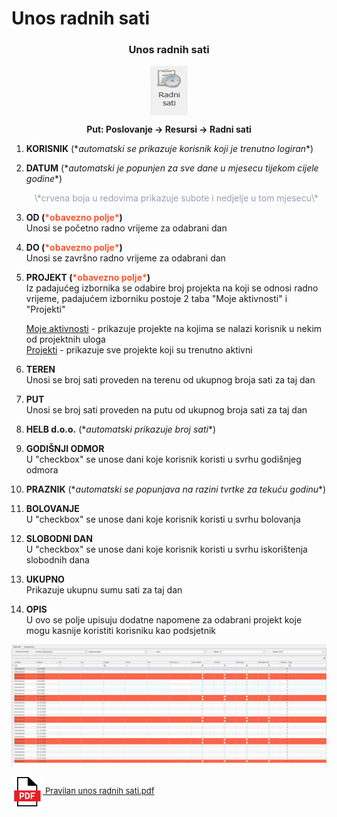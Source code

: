 # Unos radnih sati

### <p align=center>**Unos radnih sati**  

<img src="./images/unosRadnihSati.png"
    alt="Unos radnih sati"
    style="display: block;
            margin-left: auto;
            margin-right: auto;" 
/>

**<p align=center>Put: Poslovanje → Resursi → Radni sati**  

1. **KORISNIK** (\**automatski se prikazuje korisnik koji je trenutno logiran**)  

2. **DATUM** (\**automatski je popunjen za sve dane u mjesecu tijekom cijele godine**)  
    <p align=center><span style="color: #97a0af">\*crvena boja u redovima prikazuje subote i nedjelje u tom mjesecu\*</span></p>

3. **OD (<span style="color: #ff5630">\*obavezno polje\*</span>)**   
    Unosi se početno radno vrijeme za odabrani dan

4. **DO (<span style="color: #ff5630">\*obavezno polje\*</span>)**   
    Unosi se završno radno vrijeme za odabrani dan
    
5. **PROJEKT (<span style="color: #ff5630">\*obavezno polje\*</span>)**     
    Iz padajućeg izbornika se odabire broj projekta na koji se odnosi radno vrijeme, padajućem izborniku postoje 2 taba "Moje aktivnosti" i "Projekti"

    <ins>Moje aktivnosti</ins> - prikazuje projekte na kojima se nalazi korisnik u nekim od projektnih uloga    
    <ins>Projekti</ins> - prikazuje sve projekte koji su trenutno aktivni
    
6. **TEREN**        
    Unosi se broj sati proveden na terenu od ukupnog broja sati za taj dan

7. **PUT**      
    Unosi se broj sati proveden na putu od ukupnog broja sati za taj dan

8. **HELB d.o.o.** (\**automatski prikazuje broj sati**)  

9. **GODIŠNJI ODMOR**  
    U "checkbox" se unose dani koje korisnik koristi u svrhu godišnjeg odmora

10. **PRAZNIK** (\**automatski se popunjava na razini tvrtke za tekuću godinu**)

11. **BOLOVANJE**  
    U "checkbox" se unose dani koje korisnik koristi u svrhu bolovanja

12. **SLOBODNI DAN**  
    U "checkbox" se unose dani koje korisnik koristi u svrhu iskorištenja slobodnih dana

13. **UKUPNO**  
    Prikazuje ukupnu sumu sati za taj dan

14. **OPIS**    
    U ovo se polje upisuju dodatne napomene za odabrani projekt koje mogu kasnije koristiti korisniku kao podsjetnik

<img src="./images/unosRadnihSati1.jpg"
    alt="Unos radnih sati"
    style="display: block;
            margin-left: auto;
            margin-right: auto;" 
/>

<a href="./documents/Pravilan unos radnih sati.pdf" target="_blank">
    <img src="./images/pdf.png" alt="Download link Pravilan unos radnih sati.pdf" style="width:50px;height:50px;vertical-align:middle">
    <font size="2">Pravilan unos radnih sati.pdf</font>
</a>

<br></br><br></br>